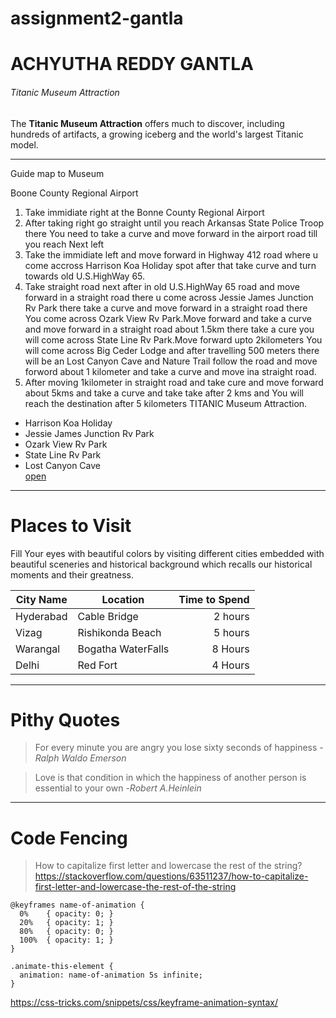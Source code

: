 # assignment2-gantla
# ACHYUTHA REDDY GANTLA

###### Titanic Museum Attraction

The **Titanic Museum Attraction** offers much to discover, including hundreds of artifacts, a growing iceberg and the world's largest Titanic model.
*****
Guide map to Museum

Boone County Regional Airport

1. Take immidiate right at the Bonne County Regional Airport
2. After taking right go straight until you reach Arkansas State Police Troop there You need to take a curve and move forward in the airport road till you reach Next left
3. Take the immidiate left and move forward in Highway 412 road where u come accross Harrison Koa Holiday spot  after that take curve and turn towards old U.S.HighWay 65.
4. Take straight road next after in old U.S.HighWay 65 road and move forward in a straight road there u come across Jessie James Junction Rv Park there take a curve and move forward in a straight road there You come across Ozark View Rv Park.Move forward and take a curve and move forward in a straight road about 1.5km there take a cure you will come across State Line Rv Park.Move forward upto 2kilometers You will come across Big Ceder Lodge and after travelling 500 meters there will be an Lost Canyon Cave and Nature Trail follow the road and move forword about 1 kilometer and take a curve and move ina straight road.
5. After moving 1kilometer in straight road and take cure and move forward about 5kms and take a curve and take take after 2 kms and You will reach the destination after 5 kilometers TITANIC Museum Attraction.

* Harrison Koa Holiday
*  Jessie James Junction Rv Park
* Ozark View Rv Park
* State Line Rv Park
* Lost Canyon Cave    
[ open](AboutMe.md)

**** 
# Places to Visit
Fill Your eyes with beautiful colors by visiting different cities embedded with beautiful sceneries and historical background which recalls our historical moments and their greatness.

| City Name|Location  | Time to Spend |
| --- | --- | ---: |
| Hyderabad| Cable Bridge| 2 hours|
| Vizag| Rishikonda Beach | 5 hours |
| Warangal| Bogatha WaterFalls | 8 Hours |
| Delhi | Red Fort | 4 Hours |

****
# Pithy Quotes
> For every minute you are angry you lose sixty seconds of happiness - *Ralph Waldo Emerson*

>Love is that condition in which the happiness of another person is essential to your own   -*Robert A.Heinlein*

****
 # Code Fencing
  
>How to capitalize first letter and lowercase the rest of the string?
<https://stackoverflow.com/questions/63511237/how-to-capitalize-first-letter-and-lowercase-the-rest-of-the-string>
~~~
@keyframes name-of-animation {
  0%    { opacity: 0; }
  20%   { opacity: 1; }
  80%   { opacity: 0; }
  100%  { opacity: 1; }
}

.animate-this-element {
  animation: name-of-animation 5s infinite;
}
~~~
<https://css-tricks.com/snippets/css/keyframe-animation-syntax/>